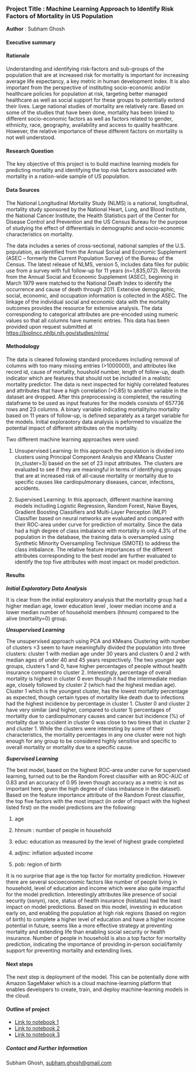 ### Project Title : Machine Learning Approach to Identify Risk Factors of Mortality in US Population

**Author** : Subham Ghosh

#### Executive summary

#### Rationale
 Understanding and identifying risk-factors and sub-groups of the population that are at increased risk for mortality is important for increasing average life expectancy, a key metric in human development index. It is also important from the perspective of instituting socio-economic and/or healthcare policies for population at risk,  targeting better managed healthcare as well as social support for these groups to potentially extend their lives. Large national studies of mortality are relatively rare. Based on some of the studies that have been done,  mortality has been linked to different socio-economic factors as well as factors related to gender, ethnicity, race, geography, availability and access to quality healthcare. However, the relative importance of these different factors on mortality is not well understood.
 
#### Research Question
The key objective of this project is to build machine learning models for predicting mortality and identifying the top risk factors associated with mortality in a nation-wide sample of US population.

#### Data Sources
The National Longitudinal Mortality Study (NLMS) is a national, longitudinal, mortality study sponsored by the National Heart, Lung, and Blood Institute, the National Cancer Institute, the Health Statistics part of the Center for Disease Control and Prevention and the US Census Bureau for the purpose of studying the effect of differentials in demographic and socio-economic characteristics on mortality. 

The data includes a series of cross-sectional, national samples of the U.S. population, as identified from the Annual Social and Economic Supplement (ASEC – formerly the Current Population Survey) of the Bureau of the Census. The latest release of NLMS, version 5,  includes data files for public use from a survey with full follow-up for 11 years (n=1,835,072). Records from the Annual Social and Economic Supplement (ASEC), beginning in March 1979 were matched to the National Death Index to identify the occurrence and cause of death through 2011. Extensive demographic, social, economic, and occupation information is collected in the ASEC. The linkage of the individual social and economic data with the mortality outcomes provides the resource for extensive analysis. The data corresponding to categorical attributes are pre-encoded using numeric values so that all columns have numeric entries. This data has been provided  upon request submitted at https://biolincc.nhlbi.nih.gov/studies/nlms/

#### Methodology

The data is cleaned following standard procedures including removal of columns with too many missing entries (>1000000), and attributes like record id, cause of mortality, houshold number, length of follow-up, death indicator which are  features that should not be included in a realistic mortality predictor. The data is next inspected for highly correlated features and attributes that have a high correlation (>0.85) to another variable in the dataset are dropped. After this preprocessing is completed, the resulting dataframe to be used as input features for the models consists of 657736 rows and 23 columns. A binary  variable indicating mortality/no mortality based on 11 years of follow-up, is defined separately as a target variable for the models. Initial exploraotory data analysis is peformed to visualize the potential impact of different attributes on the mortality.

Two different machine learning approaches were used:

1) Unsupervised Learning: In this approach the population is divided into clusters using Principal Component Analysis and KMeans Cluster (n_cluster=3) based on the set of 23 input attributes. The clusters are evaluated to see if they are meaningful in terms of identifying groups that are at increased risk of all-cause mortality or mortality due to specific causes like cardiopulmonary diseases, cancer, infections, accidents.

2) Supervised Learning: In this approach, different machine learning models including Logistic Regression, Random Forest, Naive Bayes, Gradient Boosting Classifiers and Multi-Layer Percepton (MLP) Classifier based on neural networks are evaluated and compared with their ROC-area under curve for prediction of mortality. Since the data had a high degree of class imbalance with mortality in only 4.3% of the population in the database, the training data is oversampled using Synthetic Minority Oversampling Technique (SMOTE) to address the class imbalance. The relative feature importances of the different attributes corresponding to the best model are further evaluated to identify the top five attributes with most impact on model prediction.

#### Results

***Initial Exploratory Data Analysis***

It is clear from the initial exploratory analysis that the mortality group had a higher median age, lower education level , lower median income and a lower median number of household members (hhnum) compared to the alive (mortality=0) group. 

***Unsupervised Learning***

The unsupervised approach using PCA and KMeans Clustering with number of clusters =3 seem to have meaningfully divided the population into three clusters: cluster 1 with median age under 30 years and clusters 0 and 2 with median ages of under 40 and 45 years respectively. The two younger age groups, clusters 1 and 0, have higher percentages of people without health insurance compared to cluster 2. Interestingly, percentage of overall mortality is highest in cluster 0 even though it had the intermediate median age, closely followed by cluster 2 (which had the highest median age). Cluster 1 which is the youngest cluster, has the lowest mortality percentage as expected, though certain types of mortality like death due to infections had the highest incidence by percentage in cluster 1. Cluster 0 and cluster 2 have very similar (and higher, compared to cluster 1) percentages of mortality due to cardiopulmonary causes and cancer but incidence (%) of mortality due to accident in cluster 0 was close to two times that in cluster 2 and cluster 1. While the clusters were interesting by some of their characteristics, the  mortality percentages in any one cluster were not high enough for any group to be considered highly sensitive and specific to overall mortality or mortality due to a specific cause.

***Supervised Learning***

The best model, based on the highest ROC-area under curve for supervised learning, turned out to be the Random Forest classifier with an ROC-AUC of 0.83 and an accuracy of 0.95 (even though accuracy as a metric is not as important here, given the high degree of class imbalance in the dataset). Based on the feature importance attribute of the Random Forest classifier, the top five factors with the most impact (in order of impact with the highest listed first) on the model predictions are the following:

1) age

2) hhnum : number of people in household

3) educ: education as measured by the level of highest grade completed

4) adjinc: inflation adjusted income

5) pob: region of birth

It is no surprise that age is the top factor for mortality prediction. However there are several socioeconomic factors like number of people living in household, level of education and income which were also quite impactful for the model prediction. Interestingly attributes like presence of social security (ssnyn), race, status of health insurance (histatus) had the least impact on model predictions. Based on this model, investing in education early on, and enabling the population at high risk regions (based on region of birth) to complete a higher level of education and  have a higher income potential in future,  seems like a more effective strategy at preventing mortality and  extending life than enabling social security or health insurance. Number of people in household is also a top factor for mortality prediction, indicating the importance of providing in-person social/family support for preventing mortality and extending lives.

#### Next steps
The next step is deployment of the model. This can be potentially done with Amazon SageMaker which is a cloud machine-learning platform that enables developers to create, train, and deploy machine-learning models in the cloud. 

#### Outline of project

- [Link to notebook 1]()
- [Link to notebook 2]()
- [Link to notebook 3]()


##### Contact and Further Information
Subham Ghosh, subham.ghosh@gmail.com
